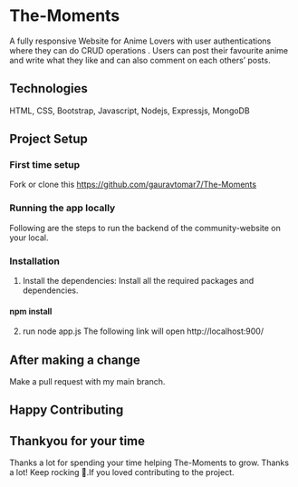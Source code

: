 # The-Moments
A fully responsive Website for Anime Lovers with user authentications where they can do CRUD operations . Users can post their favourite anime and write what they like and can also comment on each others’ posts.
## Technologies
HTML, CSS, Bootstrap, Javascript, Nodejs, Expressjs, MongoDB
## Project Setup
### First time setup
Fork or clone this https://github.com/gauravtomar7/The-Moments
### Running the app locally 
Following are the steps to run the backend of the community-website on your local.
### Installation
1. Install the dependencies: Install all the required packages and dependencies.
#### npm install
2. run node app.js
   The following link will open http://localhost:900/
## After making a change
 Make a pull request with my main branch.
## Happy Contributing 
## Thankyou for your time
  Thanks a lot for spending your time helping The-Moments to grow. Thanks a lot! Keep rocking 🍻.If you loved contributing to the project.
  








